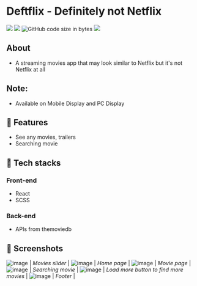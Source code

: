 # Deftflix - Definitely not Netflix
<img src="https://img.shields.io/github/stars/anhduy1202/Not-Reddit"/> <img src="https://img.shields.io/github/issues/anhduy1202/Not-Reddit"/> ![GitHub code size in bytes](https://img.shields.io/github/languages/code-size/anhduy1202/Not-Reddit) <img src="https://img.shields.io/github/license/anhduy1202/Not-Reddit"/>

## About
* A streaming movies app that may look similar to Netflix but it's not Netflix at all

## Note:
* Available on Mobile Display and PC Display

## 🤖 Features
* See any movies, trailers
* Searching movie

## 🤖 Tech stacks
### Front-end
* React
* SCSS

### Back-end
* APIs from themoviedb

## 👾 Screenshots

![image](https://user-images.githubusercontent.com/94590046/213253559-64139a5a-ec74-415d-8187-3c1641da0c7f.png)
| *Movies slider* |
![image](https://user-images.githubusercontent.com/94590046/213254586-6ab4f6bb-c42d-4a34-8505-b833ec86213e.png)
| *Home page* |
![image](https://user-images.githubusercontent.com/94590046/213254852-d5e4cee2-cb6d-4be7-be29-e8702551e740.png)
| *Movie page* |
![image](https://user-images.githubusercontent.com/94590046/213254931-b91f5e7c-ff78-48a0-92c8-d86035f83fdf.png)
| *Searching movie* |
![image](https://user-images.githubusercontent.com/94590046/213255214-cfbd697f-c6a5-476a-b2f6-a094294f0503.png)
| *Load more button to find more movies* |
![image](https://user-images.githubusercontent.com/94590046/213255436-878ee0d9-4c72-4e40-b5cf-2dff18f1771f.png)
| *Footer* |
